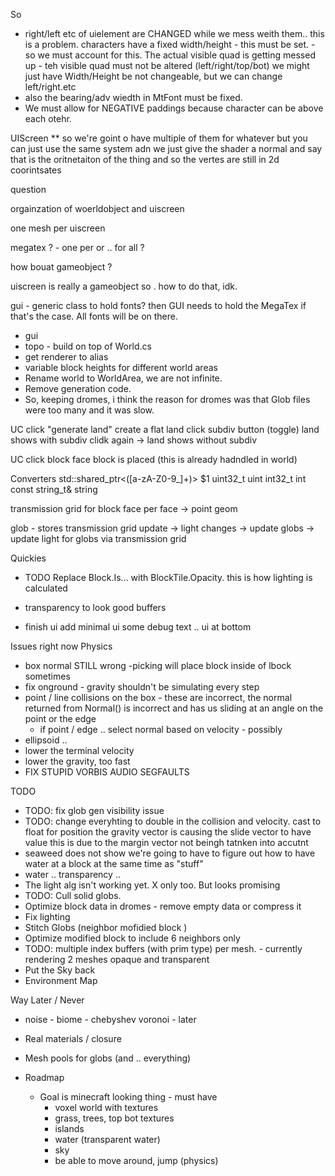 ﻿
So
* right/left etc of uielement are CHANGED while we mess weith them.. this is a problem.
characters have a fixed width/height - this must be set. - so we must account for this.
The actual visible quad is getting messed up - teh visible quad must not be altered (left/right/top/bot)
we might just have Width/Height be not changeable, but we can change left/right.etc
* also the bearing/adv wiedth in MtFont must be fixed. 
* We must allow for NEGATIVE paddings because character can be above each otehr.

UIScreen ** 
so we're goint o have multiple of them 
for whatever
but you can just use the same system
adn we just give the shader a normal and say that is the oritnetaiton of the thing
and so the vertes are still in 2d coorintsates

question

orgainzation of woerldobject and uiscreen

one mesh per uiscreen

megatex ? - one per or .. for all ? 

how bouat gameobject ?

uiscreen is really a gameobject so .
how to do that, idk.

gui - generic class to hold fonts?
then GUI needs to hold the MegaTex if that's the case. All fonts will be on there. 


* gui
* topo - build on top of World.cs
* get renderer to alias
* variable block heights for different world areas
* Rename world to WorldArea, we are not infinite.
* Remove generation code.
* So, keeping dromes, i think the reason for dromes was that Glob files were too many and it was slow.


UC
click "generate land"
create a flat land
click subdiv button (toggle)
land shows with subdiv
clidk again -> land shows without subdiv

UC
click block face
block is placed (this is already hadndled in world)



Converters
std\:\:shared_ptr<([a-zA-Z0-9_]+)>    $1
uint32_t                              uint
int32_t                               int
const string_t&                       string

transmission grid for block face
per face -> point
geom 

glob - stores transmission grid
update -> light changes -> update globs -> update light for globs via transmission grid

Quickies
  * TODO
    Replace Block.Is... with BlockTile.Opacity. this is how lighting is calculated

  * transparency to look good
    buffers

  * finish ui add minimal ui
    some debug text .. 
    ui at bottom


Issues right now Physics
  * box normal  STILL wrong -picking will place block inside of lbock sometimes
  * fix onground - gravity shouldn't be simulating every step
  * point / line collisions on the box - these are incorrect, the normal returned from Normal() is incorrect and has us sliding at an angle on the point or the edge
    * if point / edge .. select normal based on velocity - possibly
  * ellipsoid ..
  * lower the terminal velocity
  * lower the gravity, too fast
  * FIX STUPID VORBIS AUDIO SEGFAULTS

TODO 
  * TODO: fix glob gen visibility issue
  * TODO: change everyhting to double in the collision and velocity. cast to float for position
    the gravity vector is causing the slide vector to have value this is due to the margin vector not beingh tatnken into accutnt
  * seaweed does not show we're going to have to figure out how to have water at a block at the same time as "stuff"
  * water .. transparency .. 
  * The light alg isn't working yet. X only too. But looks promising
  * TODO: Cull solid globs.
  * Optimize block data in dromes - remove empty data or compress it
  * Fix lighting
  * Stitch Globs (neighbor mofidied block )
  * Optimize modified block to include 6 neighbors only
  * TODO: multiple index buffers (with prim type) per mesh. - currently rendering 2 meshes opaque and transparent
  * Put the Sky back
  * Environment Map

Way Later  / Never

  * noise - biome - chebyshev voronoi - later
  * Real materials / closure
  * Mesh pools for globs (and .. everything)

* Roadmap
  * Goal is minecraft looking thing - must have
    * voxel world with textures
    * grass, trees, top bot textures
    * islands
    * water (transparent water)
    * sky
    * be able to move around, jump (physics)
